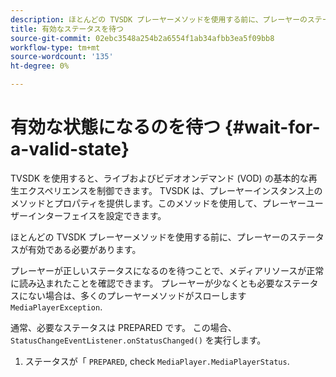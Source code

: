 ```yaml
---
description: ほとんどの TVSDK プレーヤーメソッドを使用する前に、プレーヤーのステータスが有効である必要があります。
title: 有効なステータスを待つ
source-git-commit: 02ebc3548a254b2a6554f1ab34afbb3ea5f09bb8
workflow-type: tm+mt
source-wordcount: '135'
ht-degree: 0%

---
```


# 有効な状態になるのを待つ {#wait-for-a-valid-state}

TVSDK を使用すると、ライブおよびビデオオンデマンド (VOD) の基本的な再生エクスペリエンスを制御できます。 TVSDK は、プレーヤーインスタンス上のメソッドとプロパティを提供します。このメソッドを使用して、プレーヤーユーザーインターフェイスを設定できます。

ほとんどの TVSDK プレーヤーメソッドを使用する前に、プレーヤーのステータスが有効である必要があります。

プレーヤーが正しいステータスになるのを待つことで、メディアリソースが正常に読み込まれたことを確認できます。 プレーヤーが少なくとも必要なステータスにない場合は、多くのプレーヤーメソッドがスローします `MediaPlayerException`.

通常、必要なステータスは PREPARED です。 この場合、 `StatusChangeEventListener.onStatusChanged()` を実行します。

1. ステータスが「 `PREPARED`, check `MediaPlayer.MediaPlayerStatus`.
